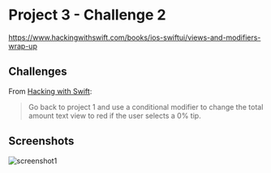 # Project 3 - Challenge 2

https://www.hackingwithswift.com/books/ios-swiftui/views-and-modifiers-wrap-up

## Challenges

From [Hacking with Swift](https://www.hackingwithswift.com/books/ios-swiftui/views-and-modifiers-wrap-up):
>Go back to project 1 and use a conditional modifier to change the total amount text view to red if the user selects a 0% tip.

## Screenshots

![screenshot1](screenshots/screen01.png)
